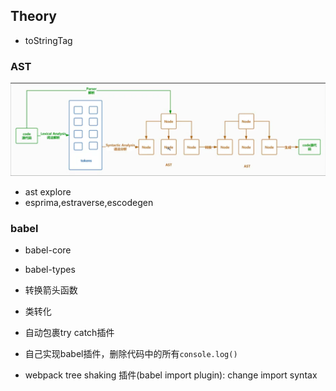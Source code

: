 ## Theory

* toStringTag

### AST

![](https://raw.githubusercontent.com/wangkaiwd/drawing-bed/master/20210126214806.png)

* ast explore
* esprima,estraverse,escodegen

### babel

* babel-core
* babel-types

* 转换箭头函数
* 类转化
* 自动包裹try catch插件
* 自己实现babel插件，删除代码中的所有`console.log()`
* webpack tree shaking 插件(babel import plugin): change import syntax
